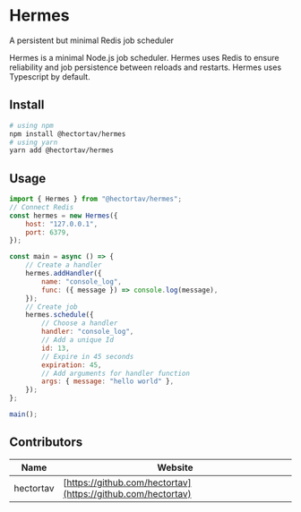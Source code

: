 # Hermes

A persistent but minimal Redis job scheduler

Hermes is a minimal Node.js job scheduler. Hermes uses Redis to ensure reliability and job persistence between reloads and restarts. Hermes uses Typescript by default.

## Install

```bash
# using npm
npm install @hectortav/hermes
# using yarn
yarn add @hectortav/hermes
```

## Usage

```javascript
import { Hermes } from "@hectortav/hermes";
// Connect Redis
const hermes = new Hermes({
    host: "127.0.0.1",
    port: 6379,
});

const main = async () => {
    // Create a handler
    hermes.addHandler({
        name: "console_log",
        func: ({ message }) => console.log(message),
    });
    // Create job
    hermes.schedule({
        // Choose a handler
        handler: "console_log",
        // Add a unique Id
        id: 13,
        // Expire in 45 seconds
        expiration: 45,
        // Add arguments for handler function
        args: { message: "hello world" },
    });
};

main();
```

## Contributors

| Name      | Website                                                      |
| --------- | ------------------------------------------------------------ |
| hectortav | [https://github.com/hectortav](https://github.com/hectortav) |

